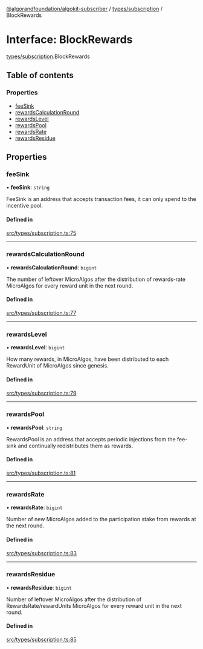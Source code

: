[@algorandfoundation/algokit-subscriber](../README.md) / [types/subscription](../modules/types_subscription.md) / BlockRewards

# Interface: BlockRewards

[types/subscription](../modules/types_subscription.md).BlockRewards

## Table of contents

### Properties

- [feeSink](types_subscription.BlockRewards.md#feesink)
- [rewardsCalculationRound](types_subscription.BlockRewards.md#rewardscalculationround)
- [rewardsLevel](types_subscription.BlockRewards.md#rewardslevel)
- [rewardsPool](types_subscription.BlockRewards.md#rewardspool)
- [rewardsRate](types_subscription.BlockRewards.md#rewardsrate)
- [rewardsResidue](types_subscription.BlockRewards.md#rewardsresidue)

## Properties

### feeSink

• **feeSink**: `string`

FeeSink is an address that accepts transaction fees, it can only spend to the incentive pool.

#### Defined in

[src/types/subscription.ts:75](https://github.com/lempira/algokit-subscriber-ts/blob/main/src/types/subscription.ts#L75)

___

### rewardsCalculationRound

• **rewardsCalculationRound**: `bigint`

The number of leftover MicroAlgos after the distribution of rewards-rate MicroAlgos for every reward unit in the next round.

#### Defined in

[src/types/subscription.ts:77](https://github.com/lempira/algokit-subscriber-ts/blob/main/src/types/subscription.ts#L77)

___

### rewardsLevel

• **rewardsLevel**: `bigint`

How many rewards, in MicroAlgos, have been distributed to each RewardUnit of MicroAlgos since genesis.

#### Defined in

[src/types/subscription.ts:79](https://github.com/lempira/algokit-subscriber-ts/blob/main/src/types/subscription.ts#L79)

___

### rewardsPool

• **rewardsPool**: `string`

RewardsPool is an address that accepts periodic injections from the fee-sink and continually redistributes them as rewards.

#### Defined in

[src/types/subscription.ts:81](https://github.com/lempira/algokit-subscriber-ts/blob/main/src/types/subscription.ts#L81)

___

### rewardsRate

• **rewardsRate**: `bigint`

Number of new MicroAlgos added to the participation stake from rewards at the next round.

#### Defined in

[src/types/subscription.ts:83](https://github.com/lempira/algokit-subscriber-ts/blob/main/src/types/subscription.ts#L83)

___

### rewardsResidue

• **rewardsResidue**: `bigint`

Number of leftover MicroAlgos after the distribution of RewardsRate/rewardUnits MicroAlgos for every reward unit in the next round.

#### Defined in

[src/types/subscription.ts:85](https://github.com/lempira/algokit-subscriber-ts/blob/main/src/types/subscription.ts#L85)
